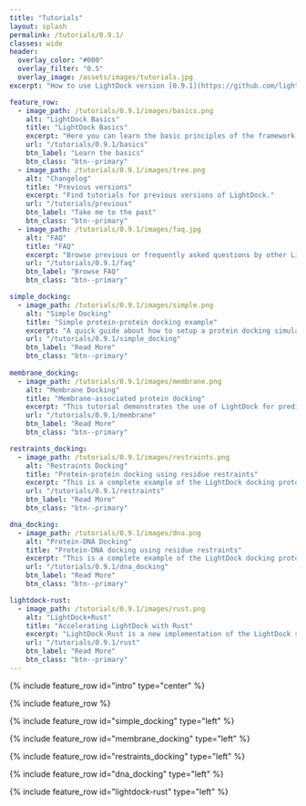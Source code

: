```yaml
---
title: "Tutorials"
layout: splash
permalink: /tutorials/0.9.1/
classes: wide
header:
  overlay_color: "#000"
  overlay_filter: "0.5"
  overlay_image: /assets/images/tutorials.jpg
excerpt: "How to use LightDock version [0.9.1](https://github.com/lightdock/lightdock/releases/tag/0.9.1)"

feature_row:
  - image_path: /tutorials/0.9.1/images/basics.png
    alt: "LightDock Basics"
    title: "LightDock Basics"
    excerpt: "Here you can learn the basic principles of the framework, as well as important details on how to address your modeling."
    url: "/tutorials/0.9.1/basics"
    btn_label: "Learn the basics"
    btn_class: "btn--primary"
  - image_path: /tutorials/0.9.1/images/tree.png
    alt: "Changelog"
    title: "Previous versions"
    excerpt: "Find tutorials for previous versions of LightDock."
    url: "/tutorials/previous"
    btn_label: "Take me to the past"
    btn_class: "btn--primary"
  - image_path: /tutorials/0.9.1/images/faq.jpg 
    alt: "FAQ"
    title: "FAQ"
    excerpt: "Browse previous or frequently asked questions by other LightDock users."
    url: "/tutorials/0.9.1/faq"
    btn_label: "Browse FAQ"
    btn_class: "btn--primary"

simple_docking:
  - image_path: /tutorials/0.9.1/images/simple.png
    alt: "Simple Docking"
    title: "Simple protein-protein docking example"
    excerpt: "A quick guide about how to setup a protein docking simulation with LightDock."
    url: "/tutorials/0.9.1/simple_docking"
    btn_label: "Read More"
    btn_class: "btn--primary"
    
membrane_docking:
  - image_path: /tutorials/0.9.1/images/membrane.png
    alt: "Membrane Docking"
    title: "Membrane-associated protein docking"
    excerpt: "This tutorial demonstrates the use of LightDock for predicting the structure of a membrane receptor–soluble protein complex."
    url: "/tutorials/0.9.1/membrane"
    btn_label: "Read More"
    btn_class: "btn--primary"

restraints_docking:
  - image_path: /tutorials/0.9.1/images/restraints.png
    alt: "Restraints Docking"
    title: "Protein-protein docking using residue restraints"
    excerpt: "This is a complete example of the LightDock docking protocol to model the 4G6M protein complex making use of residue restraints."
    url: "/tutorials/0.9.1/restraints"
    btn_label: "Read More"
    btn_class: "btn--primary"

dna_docking:
  - image_path: /tutorials/0.9.1/images/dna.png
    alt: "Protein-DNA Docking"
    title: "Protein-DNA docking using residue restraints"
    excerpt: "This is a complete example of the LightDock docking protocol to model the 1AZP protein-DNA complex making use of residue restraints and flexibility through ANM model."
    url: "/tutorials/0.9.1/dna_docking"
    btn_label: "Read More"
    btn_class: "btn--primary"

lightdock-rust:
  - image_path: /tutorials/0.9.1/images/rust.png
    alt: "LightDock+Rust"
    title: "Accelerating LightDock with Rust"
    excerpt: "LightDock-Rust is a new implementation of the LightDock software in the Rust programming language."
    url: "/tutorials/0.9.1/rust"
    btn_label: "Read More"
    btn_class: "btn--primary"
---
```


{% include feature_row id="intro" type="center" %}

{% include feature_row %}

{% include feature_row id="simple_docking" type="left" %}

{% include feature_row id="membrane_docking" type="left" %}

{% include feature_row id="restraints_docking" type="left" %}

{% include feature_row id="dna_docking" type="left" %}

{% include feature_row id="lightdock-rust" type="left" %}

